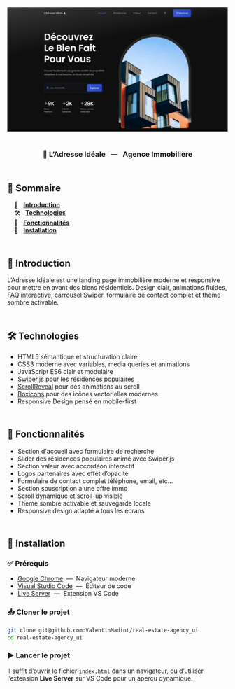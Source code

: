 <div align="center">  
    <a href="https://real-estate-agency-vm.netlify.app/" target="_blank">  
      <img src=".docs/preview.png" alt="Aperçu du projet">  
    </a>
    </br>  
    </br>  
  <h3 align="center">🏡 L’Adresse Idéale &nbsp; — &nbsp; Agence Immobilière</h3>  
</div>

## <br /> 📌 Sommaire

&nbsp;&nbsp;&nbsp; 🎨 &nbsp; [**Introduction**](#introduction)<br />
&nbsp;&nbsp;&nbsp; 🛠️ &nbsp; [**Technologies**](#technologies)<br />
&nbsp;&nbsp;&nbsp; 🎯 &nbsp; [**Fonctionnalités**](#fonctionnalités)<br />
&nbsp;&nbsp;&nbsp; 🚀 &nbsp; [**Installation**](#installation)<br />

## <br /> <a name="introduction">🎨 Introduction</a>

L’Adresse Idéale est une landing page immobilière moderne et responsive pour mettre en avant des biens résidentiels. Design clair, animations fluides, FAQ interactive, carrousel Swiper, formulaire de contact complet et thème sombre activable.

## <br /> <a name="technologies">🛠️ Technologies</a>

- HTML5 sémantique et structuration claire
- CSS3 moderne avec variables, media queries et animations
- JavaScript ES6 clair et modulaire
- [Swiper.js](https://swiperjs.com/) pour les résidences populaires
- [ScrollReveal](https://scrollrevealjs.org/) pour des animations au scroll
- [Boxicons](https://boxicons.com/) pour des icônes vectorielles modernes
- Responsive Design pensé en mobile-first

## <br /> <a name="fonctionnalités">🎯 Fonctionnalités</a>

- Section d'accueil avec formulaire de recherche
- Slider des résidences populaires animé avec Swiper.js
- Section valeur avec accordéon interactif
- Logos partenaires avec effet d’opacité
- Formulaire de contact complet téléphone, email, etc...
- Section souscription à une offre immo
- Scroll dynamique et scroll-up visible
- Thème sombre activable et sauvegarde locale
- Responsive design adapté à tous les écrans

## <br /> <a name="installation">🚀 Installation</a>

### ✅ Prérequis

- [Google Chrome](https://www.google.com/) &nbsp;—&nbsp; Navigateur moderne
- [Visual Studio Code](https://code.visualstudio.com/) &nbsp;—&nbsp; Éditeur de code
- [Live Server](https://marketplace.visualstudio.com/items?itemName=ritwickdey.LiveServer) &nbsp;—&nbsp; Extension VS Code

### 📥 Cloner le projet

```bash
git clone git@github.com:ValentinMadiot/real-estate-agency_ui
cd real-estate-agency_ui
```

### ▶️ Lancer le projet

Il suffit d’ouvrir le fichier `index.html` dans un navigateur, ou d’utiliser l’extension **Live Server** sur VS Code pour un aperçu dynamique.
